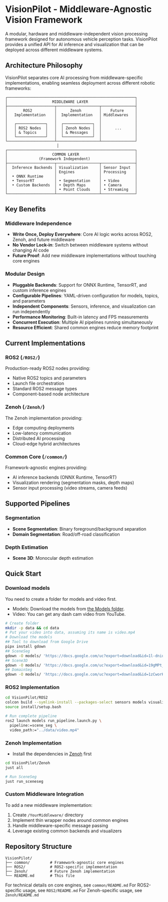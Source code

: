 # VisionPilot - Middleware-Agnostic Vision Framework

A modular, hardware and middleware-independent vision processing framework designed for autonomous vehicle perception tasks. VisionPilot provides a unified API for AI inference and visualization that can be deployed across different middleware systems.

## Architecture Philosophy

VisionPilot separates core AI processing from middleware-specific implementations, enabling seamless deployment across different robotic frameworks:

```
┌─────────────────────────────────────────────────────────┐
│                    MIDDLEWARE LAYER                     │
├─────────────────────┬───────────────────┬───────────────┤
│       ROS2          │      Zenoh        │    Future     │
│   Implementation    │  Implementation   │ Middlewares   │
│                     │                   │               │
│   ┌─────────────┐   │  ┌─────────────┐  │               │
│   │ ROS2 Nodes  │   │  │ Zenoh Nodes │  │      ...      │
│   │ & Topics    │   │  │ & Messages  │  │               │
│   └─────────────┘   │  └─────────────┘  │               │
└─────────────────────┴───────────────────┴───────────────┘
                       │                   
┌─────────────────────────────────────────────────────────┐
│                    COMMON LAYER                         │
│              (Framework Independent)                    │
├─────────────────────┬───────────────────┬───────────────┤
│  Inference Backends │ Visualization     │ Sensor Input  │
│                     │ Engines           │ Processing    │
│  • ONNX Runtime     │                   │               │
│  • TensorRT         │ • Segmentation    │ • Video       │
│  • Custom Backends  │ • Depth Maps      │ • Camera      │
│                     │ • Point Clouds    │ • Streaming   │
└─────────────────────┴───────────────────┴───────────────┘
```

## Key Benefits

### Middleware Independence

- **Write Once, Deploy Everywhere**: Core AI logic works across ROS2, Zenoh, and future middleware
- **No Vendor Lock-in**: Switch between middleware systems without changing AI code
- **Future Proof**: Add new middleware implementations without touching core engines

### Modular Design

- **Pluggable Backends**: Support for ONNX Runtime, TensorRT, and custom inference engines
- **Configurable Pipelines**: YAML-driven configuration for models, topics, and parameters
- **Independent Components**: Sensors, inference, and visualization can run independently
- **Performance Monitoring**: Built-in latency and FPS measurements
- **Concurrent Execution**: Multiple AI pipelines running simultaneously
- **Resource Efficient**: Shared common engines reduce memory footprint

## Current Implementations

### ROS2 (`/ROS2/`)

Production-ready ROS2 nodes providing:

- Native ROS2 topics and parameters
- Launch file orchestration
- Standard ROS2 message types
- Component-based node architecture

### Zenoh (`/Zenoh/`)

The Zenoh implementation providing:

- Edge computing deployments
- Low-latency communication
- Distributed AI processing
- Cloud-edge hybrid architectures

### Common Core (`/common/`)

Framework-agnostic engines providing:

- AI inference backends (ONNX Runtime, TensorRT)
- Visualization rendering (segmentation masks, depth maps)
- Sensor input processing (video streams, camera feeds)

## Supported Pipelines

### Segmentation

- **Scene Segmentation**: Binary foreground/background separation
- **Domain Segmentation**: Road/off-road classification  

### Depth Estimation

- **Scene 3D**: Monocular depth estimation

## Quick Start

### Download models

You need to create a folder for models and video first.

- Models: Download the models from [the Models folder](/Models).
- Video: You can get any dash cam video from YouTube.

```bash
# Create folder
mkdir -p data && cd data
# Put your video into data, assuming its name is video.mp4
# Download the models
## Tool to download from Google Drive
pipx install gdown
## SceneSeg
gdown -O models/ 'https://docs.google.com/uc?export=download&id=1l-dniunvYyFKvLD7k16Png3AsVTuMl9f'
## Scene3D
gdown -O models/ 'https://docs.google.com/uc?export=download&id=19gMPt_1z4eujo4jm5XKuH-8eafh-wJC6'
## DomainSeg
gdown -O models/ 'https://docs.google.com/uc?export=download&id=1zCworKw4aQ9_hDBkHfj1-sXitAAebl5Y'
```

### ROS2 Implementation

```bash
cd VisionPilot/ROS2
colcon build --symlink-install --packages-select sensors models visualization
source install/setup.bash

# Run complete pipeline
ros2 launch models run_pipeline.launch.py \
  pipeline:=scene_seg \
  video_path:="../data/video.mp4"
```

### Zenoh Implementation

- Install the dependencies in [Zenoh](Zenoh/README.md) first

```bash
cd VisionPilot/Zenoh
just all

# Run SceneSeg
just run_sceneseg
```

### Custom Middleware Integration

To add a new middleware implementation:

1. Create `/YourMiddleware/` directory
2. Implement thin wrapper nodes around common engines
3. Handle middleware-specific message passing
4. Leverage existing common backends and visualizers

## Repository Structure

```
VisionPilot/
├── common/         # Framework-agnostic core engines
├── ROS2/           # ROS2-specific implementation  
├── Zenoh/          # Future Zenoh implementation
└── README.md       # This file
```

For technical details on core engines, see `common/README.md`
For ROS2-specific usage, see `ROS2/README.md`
For Zenoh-specific usage, see `Zenoh/README.md`
